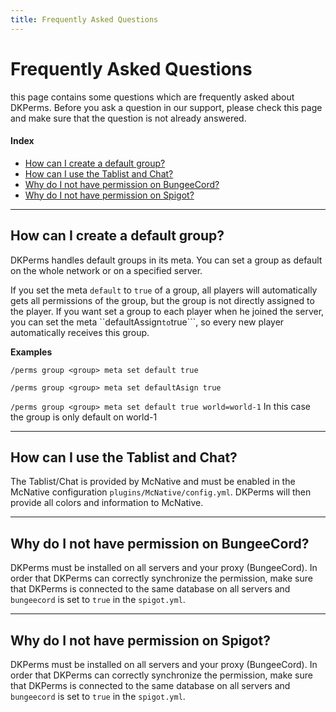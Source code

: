 ```yaml
---
title: Frequently Asked Questions
---
```


# Frequently Asked Questions

this page contains some questions which are frequently asked about DKPerms.
Before you ask a question in our support, please check this page and make sure that the question is not already answered.

#### Index

* [How can I create a default group?](#how-can-i-create-a-default-group)
* [How can I use the Tablist and Chat?](#how-can-i-use-the-tablist-and-chat)
* [Why do I not have permission on BungeeCord?](#why-do-i-not-have-permission-on-bungeecord)
* [Why do I not have permission on Spigot?](#why-do-i-not-have-permission-on-spigot)

***
## How can I create a default group?
DKPerms handles default groups in its meta. You can set a group as default on the whole network or on a specified server.

If you set the meta ```default``` to ```true``` of a group, all players will automatically gets all permissions
of the group, but the group is not directly assigned to the player. If you want set a group to each player when he
joined the server, you can set the meta ``defaultAssign``` to ```true```, so every new player automatically receives this group.

**Examples**

```/perms group <group> meta set default true```

```/perms group <group> meta set defaultAsign true```

```/perms group <group> meta set default true world=world-1```
In this case the group is only default on world-1

***
## How can I use the Tablist and Chat?
The Tablist/Chat is provided by McNative and must be enabled in the McNative configuration `plugins/McNative/config.yml`. DKPerms will then
provide all colors and information to McNative.

***
## Why do I not have permission on BungeeCord?
DKPerms must be installed on all servers and your proxy (BungeeCord). In order that DKPerms can correctly synchronize the permission, make sure that DKPerms
is connected to the same database on all servers and `bungeecord` is set to `true` in the `spigot.yml`.

***
## Why do I not have permission on Spigot?
DKPerms must be installed on all servers and your proxy (BungeeCord). In order that DKPerms can correctly synchronize the permission, make sure that DKPerms
is connected to the same database on all servers and `bungeecord` is set to `true` in the `spigot.yml`.


